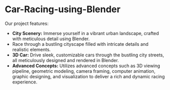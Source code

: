 # Car-Racing-using-Blender
Our project features:
- **City Scenery:** Immerse yourself in a vibrant urban landscape, crafted with meticulous detail using Blender.
- Race through a bustling cityscape filled with intricate details and realistic elements.
- **3D Car:** Drive sleek, customizable cars through the bustling city streets, all meticulously designed and rendered in Blender.
- **Advanced Concepts:** Utilizes advanced concepts such as 3D viewing pipeline, geometric modeling, camera framing, computer animation, graphic designing, and visualization to deliver a rich and dynamic racing experience.
